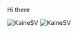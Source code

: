 Hi there

<img src="https://github-readme-stats.vercel.app/api?username=kainesv86&show_icons=true&theme=radical" alt="KaineSV"/>
<img src="https://github-readme-stats.anuraghazra1.vercel.app/api/top-langs/?username=kainesv86&layout=compact&theme=radical&langs_count=10" alt="KaineSV"/>
